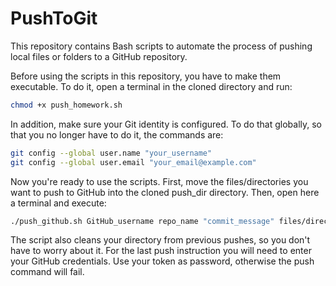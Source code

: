 # PushToGit
This repository contains Bash scripts to automate the process of pushing local files or folders to a GitHub repository.

Before using the scripts in this repository, you have to make them executable. To do it, open a terminal in the cloned directory and run:
``` bash
chmod +x push_homework.sh
```
In addition, make sure your Git identity is configured. To do that globally, so that you no longer have to do it, the commands are:
``` bash
git config --global user.name "your_username"
git config --global user.email "your_email@example.com"
```

Now you're ready to use the scripts.
First, move the files/directories you want to push to GitHub into the cloned push_dir directory. Then, open here a terminal and execute:
``` bash
./push_github.sh GitHub_username repo_name "commit_message" files/directories to push...
```
The script also cleans your directory from previous pushes, so you don't have to worry about it.
For the last push instruction you will need to enter your GitHub credentials. Use your token as password, otherwise the push command will fail.
